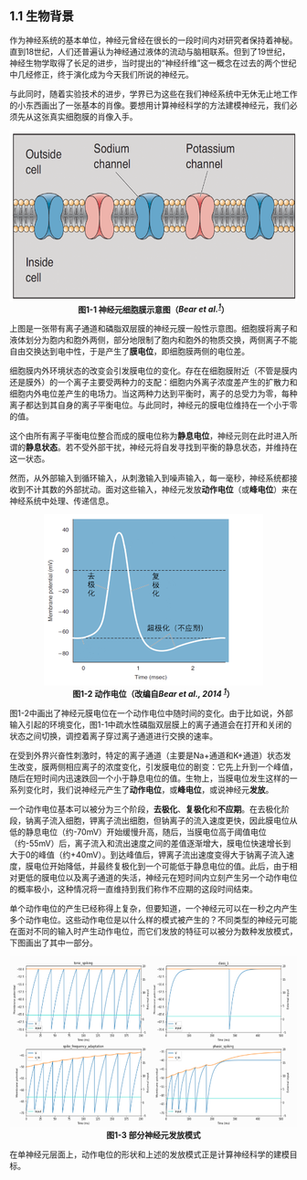 ## 1.1 生物背景

作为神经系统的基本单位，神经元曾经在很长的一段时间内对研究者保持着神秘。直到18世纪，人们还普遍认为神经通过液体的流动与脑相联系。但到了19世纪，神经生物学取得了长足的进步，当时提出的“神经纤维”这一概念在过去的两个世纪中几经修正，终于演化成为今天我们所说的神经元。

与此同时，随着实验技术的进步，学界已为这些在我们神经系统中无休无止地工作的小东西画出了一张基本的肖像。要想用计算神经科学的方法建模神经元，我们必须先从这张真实细胞膜的肖像入手。

<center><img src="../../figs/neus/neuron_membrane.png" width="584" height="300">	</center>

<center><b> 图1-1 神经元细胞膜示意图（<cite id="reffn_1">Bear et al.<sup><a href="#fn_1">1</a></sup></cite>） </b></center>

上图是一张带有离子通道和磷脂双层膜的神经元膜一般性示意图。细胞膜将离子和液体划分为胞内和胞外两侧，部分地限制了胞内和胞外的物质交换，两侧离子不能自由交换达到电中性，于是产生了**膜电位**，即细胞膜两侧的电位差。

细胞膜内外环境状态的改变会引发膜电位的变化。存在在细胞膜附近（不管是膜内还是膜外）的一个离子主要受两种力的支配：细胞内外离子浓度差产生的扩散力和细胞内外电位差产生的电场力。当这两种力达到平衡时，离子的总受力为零，每种离子都达到其自身的离子平衡电位。与此同时，神经元的膜电位维持在一个小于零的值。

这个由所有离子平衡电位整合而成的膜电位称为**静息电位**，神经元则在此时进入所谓的**静息状态**。若不受外部干扰，神经元将自发寻找到平衡的静息状态，并维持在这一状态。

然而，从外部输入到循环输入，从刺激输入到噪声输入，每一毫秒，神经系统都接收到不计其数的外部扰动。面对这些输入，神经元发放**动作电位**（或**峰电位**）来在神经系统中处理、传递信息。

<center><img src="../../figs/neus/action_potential_zh.png" width="384" height="300">	</center>

<center><b> 图1-2 动作电位（改编自<cite id="reffn_1">Bear et al., 2014 <sup><a href="#fn_1">1</a></sup></cite>） </b></center>

图1-2中画出了神经元膜电位在一个动作电位中随时间的变化。由于比如说，外部输入引起的环境变化，图1-1中疏水性磷脂双层膜上的离子通道会在打开和关闭的状态之间切换，调控着离子穿过离子通道进行交换的速率。

在受到外界兴奋性刺激时，特定的离子通道（主要是Na+通道和K+通道）状态发生改变，膜两侧相应离子的浓度变化，引发膜电位的剧变：它先上升到一个峰值，随后在短时间内迅速跌回一个小于静息电位的值。生物上，当膜电位发生这样的一系列变化时，我们说神经元产生了**动作电位**，或**峰电位**，或说神经元**发放**。

一个动作电位基本可以被分为三个阶段，**去极化**、**复极化**和**不应期**。在去极化阶段，钠离子流入细胞，钾离子流出细胞，但钠离子的流入速度更快，因此膜电位从低的静息电位（约-70mV）开始缓慢升高，随后，当膜电位高于阈值电位（约-55mV）后，离子流入和流出速度之间的差值逐渐增大，膜电位快速增长到大于0的峰值（约+40mV）。到达峰值后，钾离子流出速度变得大于钠离子流入速度，膜电位开始降低，并最终复极化到一个可能低于静息电位的值。此后，由于相对更低的膜电位以及离子通道的失活，神经元在短时间内立刻产生另一个动作电位的概率极小，这种情况将一直维持到我们称作不应期的这段时间结束。

单个动作电位的产生已经称得上复杂，但要知道，一个神经元可以在一秒之内产生多个动作电位。这些动作电位是以什么样的模式被产生的？不同类型的神经元可能在面对不同的输入时产生动作电位，而它们发放的特征可以被分为数种发放模式，下图画出了其中一部分。

<center><img src="../../figs/neus/multiple_firing_pattern.png" width="600" height="300">	</center>

<center><b>图1-3 部分神经元发放模式</b></center>

在单神经元层面上，动作电位的形状和上述的发放模式正是计算神经科学的建模目标。



[^ 1]: Bear, Mark, Barry Connors, and Michael A. Paradiso. *Neuroscience: Exploring the brain*. Jones & Bartlett Learning, LLC, 2020.